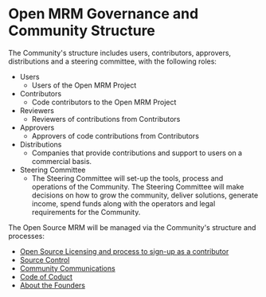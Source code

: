 # Open MRM Governance and Community Structure

The Community's structure includes users, contributors, approvers, distributions and a steering committee, with the following roles:

* Users
  *  Users of the Open MRM Project 
* Contributors
  *   Code contributors to the Open MRM Project
* Reviewers
  *   Reviewers of contributions from Contributors
* Approvers
  *   Approvers of code contributions from Contributors
* Distributions
  *   Companies that provide contributions and support to users on a commercial basis.
* Steering Committee
  *   The Steering Committee will set-up the tools, process and operations of the Community.   The Steering Committee will make decisions on how to grow the community, deliver solutions, generate income, spend funds along with the operators and legal requirements for the Community. 

The Open Source MRM will be managed via the Community's structure and processes:

* [Open Source Licensing and process to sign-up as a contributor](https://github.com/jbottum/openmrmtest/blob/main/governance.md) 
* [Source Control](https://github.com/OpenMRM/OpenMRM/blob/main/sourecontrol.md)  
* [Community Communications](https://github.com/jbottum/openmrmtest/blob/main/communications.md) 
* [Code of Coduct](https://github.com/OpenMRM/OpenMRM/blob/main/codeofconduct.md)
* [About the Founders](https://github.com/OpenMRM/OpenMRM/blob/main/founders.md)
